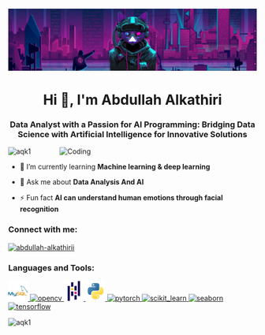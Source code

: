![logo](https://github.com/AQk1/AQk1/blob/main/Github%20Banner.png)
<h1 align="center">Hi 👋, I'm Abdullah Alkathiri</h1>
<h3 align="center">Data Analyst with a Passion for AI Programming: Bridging Data Science with Artificial Intelligence for Innovative Solutions</h3>
<img align="right" alt="Coding" width="400" src="https://cdn.dribbble.com/users/668001/screenshots/3861883/media/8a8b449e5d6cd30c212bb0057e754b0a.gif")

<p align="left"> <img src="https://komarev.com/ghpvc/?username=aqk1&label=Profile%20views&color=0e75b6&style=flat" alt="aqk1" /> </p>

- 🌱 I’m currently learning **Machine learning & deep learning**

- 💬 Ask me about **Data Analysis And AI**

- ⚡ Fun fact **AI can understand human emotions through facial recognition**

<h3 align="left">Connect with me:</h3>
<p align="left">
<a href="https://linkedin.com/in/abdullah-alkathirii" target="blank"><img align="center" src="https://raw.githubusercontent.com/rahuldkjain/github-profile-readme-generator/master/src/images/icons/Social/linked-in-alt.svg" alt="abdullah-alkathirii" height="30" width="40" /></a>
</p>

<h3 align="left">Languages and Tools:</h3>
<p align="left"> <a href="https://www.mysql.com/" target="_blank" rel="noreferrer"> <img src="https://raw.githubusercontent.com/devicons/devicon/master/icons/mysql/mysql-original-wordmark.svg" alt="mysql" width="40" height="40"/> </a> <a href="https://opencv.org/" target="_blank" rel="noreferrer"> <img src="https://www.vectorlogo.zone/logos/opencv/opencv-icon.svg" alt="opencv" width="40" height="40"/> </a> <a href="https://pandas.pydata.org/" target="_blank" rel="noreferrer"> <img src="https://raw.githubusercontent.com/devicons/devicon/2ae2a900d2f041da66e950e4d48052658d850630/icons/pandas/pandas-original.svg" alt="pandas" width="40" height="40"/> </a> <a href="https://www.python.org" target="_blank" rel="noreferrer"> <img src="https://raw.githubusercontent.com/devicons/devicon/master/icons/python/python-original.svg" alt="python" width="40" height="40"/> </a> <a href="https://pytorch.org/" target="_blank" rel="noreferrer"> <img src="https://www.vectorlogo.zone/logos/pytorch/pytorch-icon.svg" alt="pytorch" width="40" height="40"/> </a> <a href="https://scikit-learn.org/" target="_blank" rel="noreferrer"> <img src="https://upload.wikimedia.org/wikipedia/commons/0/05/Scikit_learn_logo_small.svg" alt="scikit_learn" width="40" height="40"/> </a> <a href="https://seaborn.pydata.org/" target="_blank" rel="noreferrer"> <img src="https://seaborn.pydata.org/_images/logo-mark-lightbg.svg" alt="seaborn" width="40" height="40"/> </a> <a href="https://www.tensorflow.org" target="_blank" rel="noreferrer"> <img src="https://www.vectorlogo.zone/logos/tensorflow/tensorflow-icon.svg" alt="tensorflow" width="40" height="40"/> </a> </p>

<p><img align="center" src="https://github-readme-stats.vercel.app/api/top-langs?username=aqk1&show_icons=true&locale=en&layout=compact" alt="aqk1" /></p>
